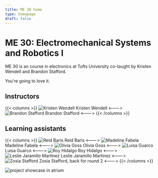 ```yaml
---
title: ME 30 home
type: homepage
draft: false
---
```


# ME 30: Electromechanical Systems and Robotics I

ME 30 is an course in electronics at Tufts University co-taught by Kristen Wendell and Brandon Stafford.

You're going to love it.

## Instructors

{{< columns >}}
![Kristen Wendell](/img/kristen-wendell.jpg)
Kristen Wendell
<--->
![Brandon Stafford](/img/brandon-stafford.jpg)
Brandon Stafford
<--->
{{< /columns >}}

## Learning assistants

{{< columns >}}
![Reid Baris](/img/reid-baris.jpg)
Reid Baris
<--->
![Madeline Fabela](/img/madeline-fabela.jpg)
Madeline Fabela
<--->
![Olivia Goss](/img/olivia-goss.jpg)
Olivia Goss
<--->
![Luisa Guarco](/img/luisa-guarco.jpg)
Luisa Guarco
<--->
![Roy Hidalgo](/img/roy-hidalgo.jpg)
Roy Hidalgo
<--->
![Leslie Jaramillo Martinez](/img/leslie-jaramillo-martinez.jpg)
Leslie Jaramillo Martinez
<--->
![Zosia Stafford](/img/zosia-stafford.jpg)
Zosia Stafford, back for round 2
<--->
{{< /columns >}}



![project showcase in atrium](/img/atrium-project-showcase-2021-11-16.jpg)

